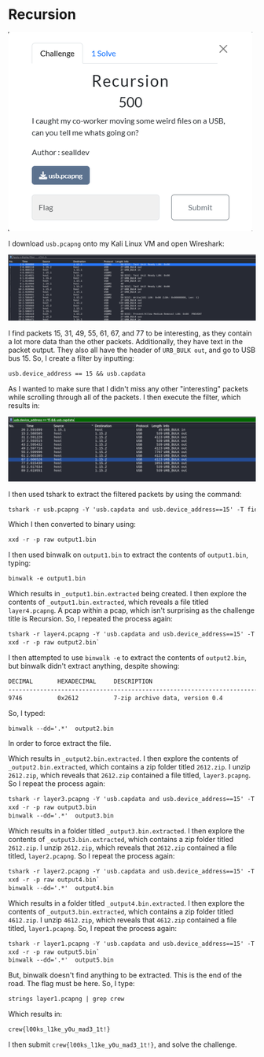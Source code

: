 # Recursion

![](../images/recursion-part-1.png)

I download `usb.pcapng` onto my Kali Linux VM and open Wireshark:

![](../images/wireshark.png)

I find packets 15, 31, 49, 55, 61, 67, and 77 to be interesting, as they contain a lot more data than the other packets. Additionally, they have text in the packet output. They also all have the header of `URB_BULK out`, and go to USB bus 15. So, I create a filter by inputting:

```txt
usb.device_address == 15 && usb.capdata
```

As I wanted to make sure that I didn't miss any other "interesting" packets while scrolling through all of the packets. I then execute the filter, which results in:

![](../images/recursion-part-2.png)

I then used tshark to extract the filtered packets by using the command:

```txt
tshark -r usb.pcapng -Y 'usb.capdata and usb.device_address==15' -T fields -e usb.capdata > raw
```
Which I then converted to binary using:

```txt
xxd -r -p raw output1.bin
```

I then used binwalk on `output1.bin` to extract the contents of `output1.bin`, typing:

```txt
binwalk -e output1.bin
```

Which results in `_output1.bin.extracted` being created. I then explore the contents of `_output1.bin.extracted`, which reveals a file titled `layer4.pcapng`. A pcap within a pcap, which isn't surprising as the challenge title is Recursion. So, I repeated the process again:

```txt
tshark -r layer4.pcapng -Y 'usb.capdata and usb.device_address==15' -T fields -e usb.capdata > raw
xxd -r -p raw output2.bin`
```

I then attempted to use `binwalk -e` to extract the contents of `output2.bin`, but binwalk didn't extract anything, despite showing:

```txt
DECIMAL       HEXADECIMAL     DESCRIPTION
--------------------------------------------------------------------------------
9746          0x2612          7-zip archive data, version 0.4
```

So, I typed:
```txt
binwalk --dd='.*'  output2.bin
```

In order to force extract the file. 

Which results in `_output2.bin.extracted`. I then explore the contents of `_output2.bin.extracted`, which contains a zip folder titled `2612.zip`. I unzip `2612.zip`, which reveals that `2612.zip` contained a file titled, `layer3.pcapng`. So I repeat the process again:
```txt
tshark -r layer3.pcapng -Y 'usb.capdata and usb.device_address==15' -T fields -e usb.capdata > raw
xxd -r -p raw output3.bin
binwalk --dd='.*'  output3.bin
```
Which results in a folder titled `_output3.bin.extracted`. I then explore the contents of `_output3.bin.extracted`, which contains a zip folder titled `2612.zip`. I unzip `2612.zip`, which reveals that `2612.zip` contained a file titled, `layer2.pcapng`. So I repeat the process again:

```txt
tshark -r layer2.pcapng -Y 'usb.capdata and usb.device_address==15' -T fields -e usb.capdata > raw
xxd -r -p raw output4.bin`
binwalk --dd='.*'  output4.bin
```

Which results in a folder titled `_output4.bin.extracted`. I then explore the contents of `_output3.bin.extracted`, which contains a zip folder titled `4612.zip`. I unzip `4612.zip`, which reveals that `4612.zip` contained a file titled, `layer1.pcapng`. So, I repeat the process again:

```txt
tshark -r layer1.pcapng -Y 'usb.capdata and usb.device_address==15' -T fields -e usb.capdata > raw
xxd -r -p raw output5.bin`
binwalk --dd='.*'  output5.bin
```

But, binwalk doesn't find anything to be extracted. This is the end of the road. The flag must be here. So, I type:

```txt
strings layer1.pcapng | grep crew
```
Which results in:

```txt
crew{l00ks_l1ke_y0u_mad3_1t!}
```

I then submit `crew{l00ks_l1ke_y0u_mad3_1t!}`, and solve the challenge.


